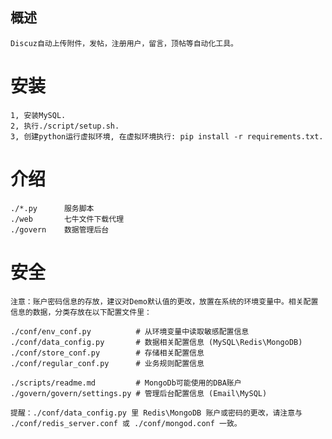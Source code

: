 ## 概述
    Discuz自动上传附件，发帖，注册用户，留言，顶帖等自动化工具。

# 安装
    1, 安装MySQL.
    2, 执行./script/setup.sh.
    3, 创建python运行虚拟环境, 在虚拟环境执行: pip install -r requirements.txt.

# 介绍
    ./*.py      服务脚本
    ./web       七牛文件下载代理
    ./govern    数据管理后台

# 安全
    注意：账户密码信息的存放，建议对Demo默认值的更改，放置在系统的环境变量中。相关配置信息的数据，分类存放在以下配置文件里：

    ./conf/env_conf.py          # 从环境变量中读取敏感配置信息
    ./conf/data_config.py       # 数据相关配置信息 (MySQL\Redis\MongoDB)
    ./conf/store_conf.py        # 存储相关配置信息
    ./conf/regular_conf.py      # 业务规则配置信息
    
    ./scripts/readme.md         # MongoDb可能使用的DBA账户
    ./govern/govern/settings.py # 管理后台配置信息 (Email\MySQL)

    提醒：./conf/data_config.py 里 Redis\MongoDB 账户或密码的更改，请注意与 ./conf/redis_server.conf 或 ./conf/mongod.conf 一致。